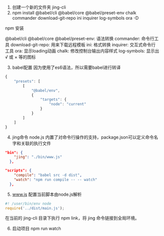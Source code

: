 1. 创建一个新的文件夹 jing-cli
2. npm install @babel/cli @babel/core @babel/preset-env chalk commander download-git-repo ini inquirer log-symbols ora -D

npm 安装

@babel/cli @babel/core @babel/preset-env: 语法转换
commander: 命令行工具
download-git-repo: 用来下载远程模板
ini: 格式转换
inquirer: 交互式命令行工具
ora: 显示loading动画
chalk: 修改控制台输出内容样式
log-symbols: 显示出 √ 或 × 等的图标

3. babel配置
因为使用了es6语法，所以需要babel进行转译
```js
{
    "presets": [
        [
            "@babel/env",
            {
                "targets": {
                    "node": "current"
                }
            }
        ]
    ]
}
```

4. jing命令
node.js 内置了对命令行操作的支持，package.json可以定义命令名字和关联的执行文件

```json
"bin": {
    "jing": "./bin/www.js"
  },

"scripts": {
    "compile": "babel src -d dist",
    "watch": "npm run compile -- -- watch"
  },
```
5. www.js 配置当前脚本由node.js解析
```js
#! /user/bin/env node
require('../dist/main.js');
```

在当前的 jing-cli 目录下执行 npm link，将 jing 命令链接到全局环境。

6. 启动项目
npm run watch